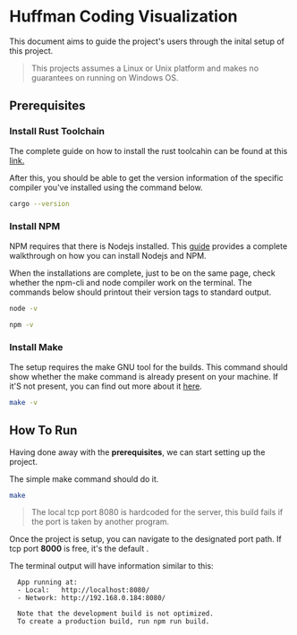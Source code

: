 # Huffman Coding Visualization

This document aims to guide the project's users through the inital setup of this project.

> This projects assumes a Linux or Unix platform and makes no guarantees on running on Windows OS.

## Prerequisites

### Install Rust Toolchain

The complete guide on how to install the rust toolcahin can be found at this [link.]( https://www.rust-lang.org/tools/install)

After this, you should be able to get the version information of the specific compiler you've installed using the command below.

```bash
cargo --version
```

### Install NPM

NPM requires that there is Nodejs installed. This [guide](https://docs.npmjs.com/downloading-and-installing-node-js-and-npm) provides a complete walkthrough on how you can install Nodejs and NPM.

When the installations are complete, just to be on the same page, check whether the npm-cli and node compiler work on the terminal. The commands below should printout their version tags to standard output.

```bash
node -v
```

```bash
npm -v
```

### Install Make

The setup requires the make GNU tool for the builds. This command should show whether the make command is already present on your machine. If it'S not present, you can find out more about it [here](https://www.gnu.org/software/make/).

```bash
make -v
```

## How To Run

Having done away with the **prerequisites**, we can start setting up the project.

The simple make command should do it.

```bash
make
```

> The local tcp port 8080 is hardcoded for the server, this build fails if the port is taken by another program.

Once the project is setup, you can navigate to the designated port path. If tcp port **8000** is free, it's the default .

The terminal output will have information similar to this:
```
  App running at:
  - Local:   http://localhost:8080/ 
  - Network: http://192.168.0.184:8080/

  Note that the development build is not optimized.
  To create a production build, run npm run build.
```

